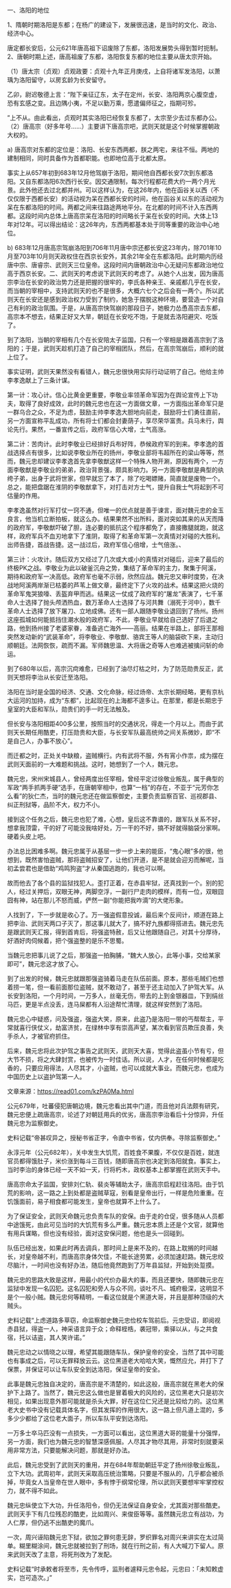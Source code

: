 
一、洛阳的地位

1、隋朝时期洛阳是东都；在杨广的建设下，发展很迅速，是当时的文化、政治、经济中心。

唐定都长安后，公元621年唐高祖下诏废除了东都，洛阳发展势头得到暂时扼制。2、唐朝时期上述，唐高祖废了东都，洛阳恢复东都的地位主要从唐太宗开始。

（1）唐太宗（贞观）贞观政要：贞观十九年正月庚戌，上自将诸军发洛阳，以萧瑀为洛阳留守，以房玄龄为长安留守。

乙卯，尉迟敬德上言：“陛下亲征辽东，太子在定州，长安、洛阳两京心腹空虚，恐有玄感之变。且边隅小夷，不足以勤万乘，愿遣偏师征之，指期可殄。

”上不从。由此看出，贞观时其实洛阳已经恢复东都了，太宗至少去过东都办公。（2）唐高宗（好多年号……）主要讲下唐高宗吧，武则天就是这个时候掌握朝政大权的。

a)  唐高宗对东都的定位是：洛阳、长安东西两都，朕之两宅，来往不恒。两地的建制相同，同时具备作为首都职能。也即地位高于北都太原。

事实上从657年初到683年12月他驾崩于洛阳，期间他自西都长安7次到东都洛阳。又自东都洛阳6次西行长安。因交通限制，每次行程都花费大约一两个月光景。此外他还去过北都并州。可以这样认为，在这26年内，他在函谷关以西（不仅仅限于西都长安）的活动视为呆在西都长安的时间，他在函谷关以东的活动视为呆在东都洛阳的时间。两都之间来往路途两地平分。在北都的时间不计入东西两都。这段时间内总体上唐高宗呆在洛阳的时间略长于呆在长安的时间。大体上13年对12年。可以得出结论：这26年内，东西两都基本处于同等重要的政治中心地位。

b)  683年12月唐高宗驾崩洛阳到706年11月唐中宗还都长安这23年内，除701年10月至703年10月则天政权住在西京长安外，其余21年全在东都洛阳。此时期内历经唐中宗、唐睿宗、武则天三位皇帝。这段时间内唐朝政治中心无疑问东都政治地位高于西京长安。二、武则天的考虑说下武则天的考虑了。从她个人出发，因为唐高宗李治在长安的政治势力还是把握的很牢的，李氏各种亲王、亲戚都几乎在长安，而当朝的宰相中，支持武则天的也不是很多，大概六七个之后会有一两个。所以武则天在长安还是感到政治权力受到了制约，她急于摆脱这种环境，要营造一个对自己有利的政治氛围。于是，从唐高宗快驾崩的那段日子，她极力怂恿高宗去东都，高宗本不想去，结果正好又大旱，朝廷在长安吃不饱，于是就去洛阳避灾、吃饭了。

到了洛阳，当朝的宰相有几个在长安陪太子监国，只有一个宰相是跟着高宗到了洛阳的；于是，武则天趁机打造了自己的宰相团队，然后，在高宗驾崩后，顺利的就上位了。

事实证明，武则天果然没有看错人，魏元忠很快用实际行动证明了自己。他给主帅李孝逸献上了三条计谋。

第一计：攻心计。信心比黄金更重要，李敬业率领革命军因为在舆论宣传上下功夫，取得了良好成效，此时的魏元忠也在这一方面做文章，一方面指出革命军只是一群乌合之众，不足为虑，鼓励主帅李孝逸大胆地向前走，鼓励将士们勇往直前，另一方面宣称平乱成功，所有将士们都会封妻荫子，享尽荣华富贵。兵马未行，舆论先行。果然，一番宣传之后，政府军信心大增，士气高涨。

第二计：苦肉计。此时李敬业已经排好兵布好阵，恭候政府军的到来。李孝逸的首战选择点有很多，比如说李敬业所在的扬州，李敬业部将韦超所在的梁山等等，然而，魏元忠却建议李孝逸首先拿李敬猷这样一个特殊人物开涮，原因有两个，一方面李敬猷是李敬业的弟弟，政治背景强，颇具影响力。另一方面李敬猷是典型的纨绔子弟，出身于武将世家，但早就忘了本了，除了吃喝嫖赌，简直就是废物一个。总之，能把盘踞在淮阴的李敬猷拿下，对打击对方士气，提升自我士气将起到不可估量的作用。

李孝逸虽然对行军打仗一窍不通，但唯一的优点就是善于谏言，面对魏元忠的金玉良言，他当机立断拍板，就这么办。结果果然不出所料，面对突如其来的从天而降的政府军，李敬猷吓破了胆，连必要的抵抗这个程序都免了，直接撒腿就跑，就这样，政府军兵不血刃地拿下了淮阴，取得了和革命军第一次真情对对碰的大胜利。出师告捷，首战告捷。这一战过后，政府军信心倍增，士气倍涨。、

第三计：火攻计。随后双方又经过了几次或大或小的真情对对碰后，迎来了最后的终极PK之战。李敬业为此以破釜沉舟之势，集结了革命军的主力，聚集于阿溪，期待和政府军一决高低。政府军也毫不示弱，欣然应战。魏元忠又审时度势，在决战地阿溪两岸渐已枯萎的芦苇上做文章，最终定下了火攻的战术。结果这把火烧的革命军鬼哭狼嚎、丢盔弃甲而逃。结果这一仗成了政府军的“屠龙”表演了，七千革命人士选择了抛头颅洒热血，数万革命人士选择了与河共舞（溺死于河中），数千革命人士选择了放下屠刀、立地成佛。还有一部人跟随李敬业退回到了扬州。扬州这座孤城如何能抵挡住潮水般的政府军，不此，李敬业早就给自己选好了后退之路，他到扬州接了老婆家眷，准备逃亡海外——高丽。结果在半路上，部将王那相突然发动新的“武装革命”，将李敬业、李敬猷、骆宾王等人的脑袋砍下来，主动归顺朝廷。法网恢恢，疏而不漏。军师魏思温、大将唐之奇等人也难逃被擒问斩的命运。

到了680年以后，高宗沉疴难愈，已经到了油尽灯枯之时，为了防范勋贵反正，武则天想将李治从长安迁至洛阳。

洛阳在当时是全国的经济、交通、文化命脉，经过炀帝、太宗长期经略，更有京杭大运河的加持，成为“东都”，比起现在的上海都不遑多让。在那里，都是长期忠于皇室的大臣和军队，勋贵们的手一时无法触及。

但长安与洛阳相距400多公里，按照当时的交通状况，得走一个月以上。而由于武则天长期任用酷吏，打压勋贵和大臣，与长安军队最高统帅之间关系微妙，即“不是自己人，办事不放心”。

而迁都之时，正处关中缺粮，盗贼横行。内有武将不服，外有宵小作祟，成为摆在武则天面前的一大难题和挑战。这时，她想到了一个人，魏元忠。


魏元忠，宋州宋城县人，曾经两度出任宰相，曾经平定过徐敬业叛乱，属于典型的军政“两手抓两手硬”选手，在唐朝宰相中，也算“一档”的存在，不亚于“元芳你怎么看”的狄仁杰，当时的魏元忠还在做监察御史，主要负责监察百官、巡视郡县、纠正刑狱等，品阶不大，权力不小。

接到这个任务之后，魏元忠也犯了难，心想，皇后这不靠谱的，跟军队关系不好，想拿我顶雷，干的好了可能没我啥好处，万一干的不好，搞不好就得脑袋分家啊。硬着头皮上吧。


办法总比困难多啊。魏元忠属于从基层一步一步上来的能臣，“鬼心眼”多的很，他想到，既然害怕盗贼，那将盗贼招安了，让他们开道，是不是就会迎刃而解呢，当初孟尝君也是借助“鸡鸣狗盗”才从秦国逃跑的，我也可以啊。

故而他去了各个县的监狱找犯人。歪打正着，在赤县牢狱，还真找到一个。别的犯人，经过关押后，双眼无神，两脚空浮，一副行尸走肉的模样，而有一位，双眼囧囧有神，站在那儿不怒而威，俨然一副“你能把我咋滴”的大佬形象。


人找到了，下一步就是收心了。万一强盗假意投诚，最后来个反间计，顺道在路上把李治、武则天两口子灭了，那这事儿就大了，搞不好九族都得搭进去。魏元忠先是跟武则天汇报，得到首肯后，将强盗特赦，后又让他跟随自己，对其十分厚待，好酒好肉伺候着，把个强盗整的是乐不思蜀。

当魏元忠把事儿说了之后，那强盗一拍胸脯，“魏大人放心，此等小事，交给某家即可”，魏元忠这才放了心。

到了出发的时候，魏元忠就跟那强盗骑着马走在队伍前面。原本，那些毛贼们也想着捞一笔，但一看前面那位盗贼，就不敢动了，甚至于还主动加入了护驾大军。从长安到洛阳，一个月时间，一万多人，丝毫无伤，带去的上到金银器皿，下到绢丝马匹，更是半点没丢，连马屎都有人沿途帮忙清理，就这样安然到了洛阳。

魏元忠心中疑惑，问及强盗，强盗大笑，原来，此盗乃是洛阳一带的丐帮帮主，平常就喜行侠仗义，劫富济贫，在绿林中享有崇高声望，某次看到官员欺压良善，失手杀人，才被官府抓住。

后来，魏元忠将此次护驾之事告之武则天，武则天大喜，觉得此盗虽小节有亏，但大节不损，将之大肆封赏，也被传为一时佳话。所以说，人才，在任何时候都是吃香的，只要应用得法，人尽其才，小盗贼，也可以成就大事业。而魏元忠，也成为中国历史上以盗护驾第一人。



文章来源：https://read01.com/kzPA0Ma.html

公元679年，吐蕃侵犯唐朝边境，魏元忠看出其中门道，而且他对兵法颇有研究，魏元忠便上疏唐高宗，论述了对朝廷用兵的优劣，唐高宗李治看后十分惊异，升任魏元忠为监察御史。

史料记载“帝甚叹异之，授秘书省正字，令直中书省，仗内供奉。寻除监察御史。”

永淳元年（公元682年），关中发生大饥荒，百姓食不果腹，不仅仅是百姓，就连官员都得饿肚子，米价涨到每斗三百钱，随即唐高宗也决定到洛阳就食。事实上，当时李治的身体已经一天不如一天，行将朽木，政权基本上都掌握在武则天手中。

唐高宗命太子监国，安排刘仁轨、裴炎等辅助太子，唐高宗启程赶往洛阳。由于饥荒的影响，这一路之上到处都是盗贼草寇，别看是皇帝出行，一样是危险重重。在饥饿面前，易子相食都可能发生，皇帝也就算不上什么了。


为了保证安全，武则天命魏元忠负责车队的安保。由于走的仓促，很多随从人员都中途饿死，由此可见当时的大饥荒有多么严重。魏元忠本质上还是个文官，就算他有用兵谋略，但也没有经验，面对这安保问题，他也是头一回碰到。

队伍已经出发，如果此时再去调兵，那时间上是来不及的，在路上耽搁的时间越长，对皇帝越不利，而唐高宗身体欠佳，不能长途劳累，必须加速赶路。魏元忠绞尽脑汁，一时间也没有好办法，随后他竟然跑到了万年县监狱，开始到处踅摸。


魏元忠的思路大致是这样，用最小的代价办最大的事，而且还要快，随即魏元忠在监狱中发现一名囚犯。这名囚犯和旁人与众不同，谈吐不凡、城府极深，这明显不是个一般小贼。魏元忠何等精明，一看这位就是个黑道大哥，并且是那种顶级的大贼头。

史料记载“上虑道路多草窃，命监察御史魏元忠俭校车驾前后。元忠受诏，即阅视赤县狱，得盗一人，神采语言异于众；命释桎梏，袭冠带，乘驿以从，与之共食宿，托以诘盗，其人笑许诺。”

魏元忠动之以情晓之以理，希望其能跟随车队，保护皇帝的安全，当然了其中可能也有事成之后，可以无罪释放云云。这位黑道老大哈哈大笑，慨然应允，并打下了保票，并保证可以让车队安全到达洛阳，保证皇帝的安全。


此事是魏元忠独自决定的，唐高宗是不清楚的，如此这般，唐高宗就在黑老大的保护下上路了。当然了，魏元忠这么做也是冒着极大的风险的，这位黑老大只是初次相见，如果出现意外那可能就是杀头大罪，好在这位仁兄还是比较给力的。这位黑老大史书中没有记载具体名字，但其发挥的作用很大，这一路上但凡道上混的，多多少少都给了这位老大面子，所以车队平安到达洛阳。

一万多士卒马匹没有一点损失，一方面可以看出，这位黑道大哥的能量十分强悍，另一方面，我们也为魏元忠的智慧深感佩服。人尽其才物尽其用，非常时刻就要采用非常方法，只要能解决问题，那就是好办法。


此后，魏元忠受到了武则天的重用，并在684年帮助朝廷平定了扬州徐敬业叛乱，立下大功。武周初年，武则天采取高压统治策略，只要是不服从的，几乎都会被杀掉，毕竟女人当皇帝在世人眼中，多有悖于纲常伦理，所以武则天要想牢牢掌控权力，就不得不如此。

魏元忠纵使立下大功，升任洛阳令，但仍无法保证自身安全，尤其面对那些酷吏。武则天手下有几位残忍的酷吏，比如周兴、来俊臣等等。虽然魏元忠立有战功，为人仁厚，但仍逃不出酷吏的魔爪。

一次，周兴诬陷魏元忠下狱，欲加之罪何患无辞，罗织罪名对周兴来讲实在太过简单。糊里糊涂间，魏元忠就被拉到了刑场，就在行刑之前，有人大喊刀下留人。原来武则天改了主意，将死刑改为了发配。


史料记载“时承敕者将至市，先令传呼，监刑者遽释元忠令起，元忠曰：「未知敕虚实，岂可造次。」”